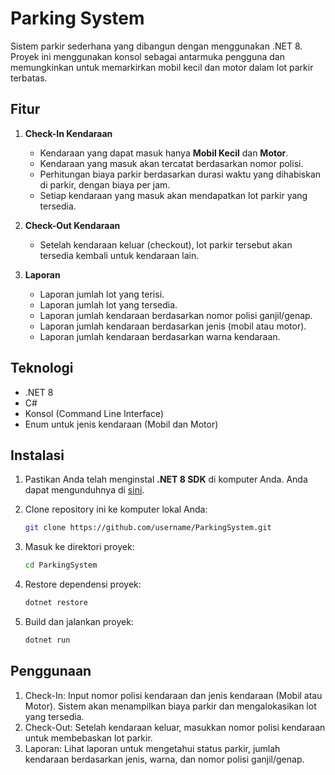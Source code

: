 # Parking System

Sistem parkir sederhana yang dibangun dengan menggunakan .NET 8. Proyek ini menggunakan konsol sebagai antarmuka pengguna dan memungkinkan untuk memarkirkan mobil kecil dan motor dalam lot parkir terbatas.

## Fitur

1. **Check-In Kendaraan**
   - Kendaraan yang dapat masuk hanya **Mobil Kecil** dan **Motor**.
   - Kendaraan yang masuk akan tercatat berdasarkan nomor polisi.
   - Perhitungan biaya parkir berdasarkan durasi waktu yang dihabiskan di parkir, dengan biaya per jam.
   - Setiap kendaraan yang masuk akan mendapatkan lot parkir yang tersedia.

2. **Check-Out Kendaraan**
   - Setelah kendaraan keluar (checkout), lot parkir tersebut akan tersedia kembali untuk kendaraan lain.

3. **Laporan**
   - Laporan jumlah lot yang terisi.
   - Laporan jumlah lot yang tersedia.
   - Laporan jumlah kendaraan berdasarkan nomor polisi ganjil/genap.
   - Laporan jumlah kendaraan berdasarkan jenis (mobil atau motor).
   - Laporan jumlah kendaraan berdasarkan warna kendaraan.

## Teknologi

- .NET 8
- C#
- Konsol (Command Line Interface)
- Enum untuk jenis kendaraan (Mobil dan Motor)
  
## Instalasi

1. Pastikan Anda telah menginstal **.NET 8 SDK** di komputer Anda. Anda dapat mengunduhnya di [sini](https://dotnet.microsoft.com/download).
   
2. Clone repository ini ke komputer lokal Anda:

    ```bash
    git clone https://github.com/username/ParkingSystem.git
    ```
3. Masuk ke direktori proyek:
    ```bash
    cd ParkingSystem
    ```
4. Restore dependensi proyek:
    ```bash
    dotnet restore
    ```
5. Build dan jalankan proyek:
    ```bash
    dotnet run
    ```

## Penggunaan
1. Check-In: Input nomor polisi kendaraan dan jenis kendaraan (Mobil atau Motor). Sistem akan menampilkan biaya parkir dan mengalokasikan lot yang tersedia.
2. Check-Out: Setelah kendaraan keluar, masukkan nomor polisi kendaraan untuk membebaskan lot parkir.
3. Laporan: Lihat laporan untuk mengetahui status parkir, jumlah kendaraan berdasarkan jenis, warna, dan nomor polisi ganjil/genap.
